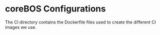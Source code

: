 # coreBOS Configurations

The CI directory contains the Dockerfile files used to create the different CI images we use.

